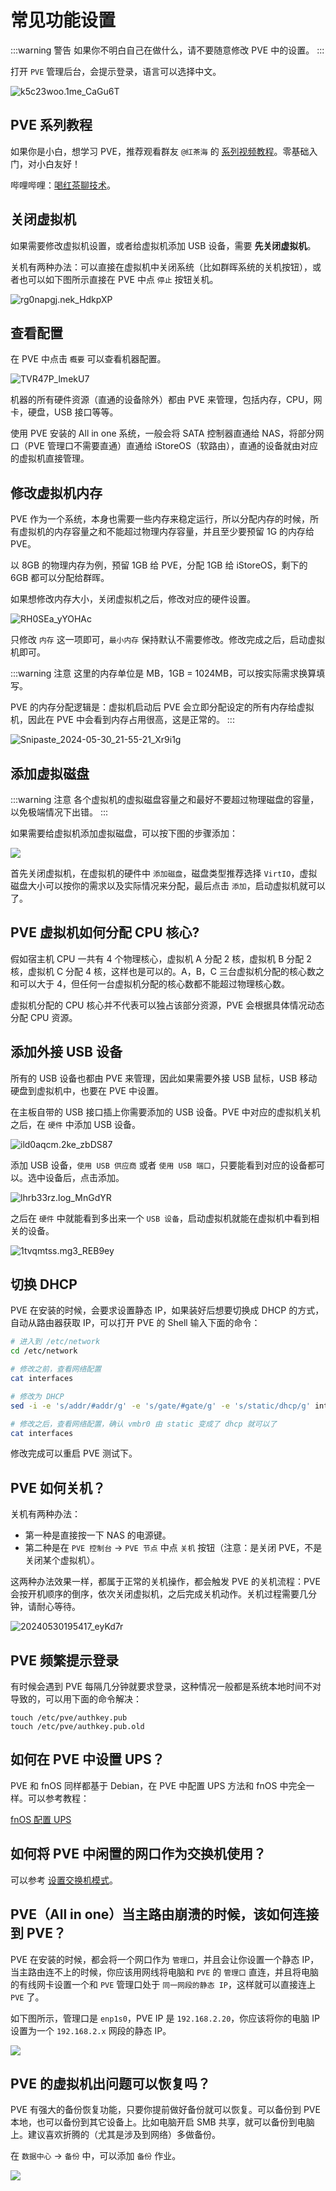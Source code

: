 # 常见功能设置

:::warning 警告
如果你不明白自己在做什么，请不要随意修改 PVE 中的设置。
:::

打开 `PVE` 管理后台，会提示登录，语言可以选择中文。

![k5c23woo.1me_CaGu6T](https://img.slarker.me/wiki/k5c23woo.1me_CaGu6T.png)

## PVE 系列教程

如果你是小白，想学习 PVE，推荐观看群友 `@红茶海` 的 [系列视频教程](https://space.bilibili.com/2093259559)。零基础入门，对小白友好！

哔哩哔哩：[喝红茶聊技术](https://space.bilibili.com/2093259559)。

## 关闭虚拟机

如果需要修改虚拟机设置，或者给虚拟机添加 USB 设备，需要 **先关闭虚拟机**。

关机有两种办法：可以直接在虚拟机中关闭系统（比如群晖系统的关机按钮），或者也可以如下图所示直接在 PVE 中点 `停止` 按钮关机。

![rg0napgj.nek_HdkpXP](https://img.slarker.me/wiki/rg0napgj.nek_HdkpXP.png)

## 查看配置

在 PVE 中点击 `概要` 可以查看机器配置。

![TVR47P_lmekU7](https://img.slarker.me/wiki/TVR47P_lmekU7.png)

机器的所有硬件资源（直通的设备除外）都由 PVE 来管理，包括内存，CPU，网卡，硬盘，USB 接口等等。

使用 PVE 安装的 All in one 系统，一般会将 SATA 控制器直通给 NAS，将部分网口（PVE 管理口不需要直通）直通给 iStoreOS（软路由），直通的设备就由对应的虚拟机直接管理。

## 修改虚拟机内存

PVE 作为一个系统，本身也需要一些内存来稳定运行，所以分配内存的时候，所有虚拟机的内存容量之和不能超过物理内存容量，并且至少要预留 1G 的内存给 PVE。

以 8GB 的物理内存为例，预留 1GB 给 PVE，分配 1GB 给 iStoreOS，剩下的 6GB 都可以分配给群晖。

如果想修改内存大小，关闭虚拟机之后，修改对应的硬件设置。

![RH0SEa_yYOHAc](https://img.slarker.me/wiki/RH0SEa_yYOHAc.png)

只修改 `内存` 这一项即可，`最小内存` 保持默认不需要修改。修改完成之后，启动虚拟机即可。

:::warning 注意
这里的内存单位是 MB，1GB = 1024MB，可以按实际需求换算填写。

PVE 的内存分配逻辑是：虚拟机启动后 PVE 会立即分配设定的所有内存给虚拟机，因此在 PVE 中会看到内存占用很高，这是正常的。
:::

![Snipaste_2024-05-30_21-55-21_Xr9i1g](https://img.slarker.me/wiki/Snipaste_2024-05-30_21-55-21_Xr9i1g.png)

## 添加虚拟磁盘

:::warning 注意
各个虚拟机的虚拟磁盘容量之和最好不要超过物理磁盘的容量，以免极端情况下出错。
:::

如果需要给虚拟机添加虚拟磁盘，可以按下图的步骤添加：

![](https://img.slarker.me/wiki/da6ddb2cd306464abc341b74a06c9298.webp)

首先关闭虚拟机，在虚拟机的硬件中 `添加磁盘`，磁盘类型推荐选择 `VirtIO`，虚拟磁盘大小可以按你的需求以及实际情况来分配，最后点击 `添加`，启动虚拟机就可以了。

## PVE 虚拟机如何分配 CPU 核心?

假如宿主机 CPU 一共有 4 个物理核心，虚拟机 A 分配 2 核，虚拟机 B 分配 2 核，虚拟机 C 分配 4 核，这样也是可以的。A，B，C 三台虚拟机分配的核心数之和可以大于 4，但任何一台虚拟机分配的核心数都不能超过物理核心数。

虚拟机分配的 CPU 核心并不代表可以独占该部分资源，PVE 会根据具体情况动态分配 CPU 资源。

## 添加外接 USB 设备

所有的 USB 设备也都由 PVE 来管理，因此如果需要外接 USB 鼠标，USB 移动硬盘到虚拟机中，也要在 PVE 中设置。

在主板自带的 USB 接口插上你需要添加的 USB 设备。PVE 中对应的虚拟机关机之后，在 `硬件` 中添加 USB 设备。

![ild0aqcm.2ke_zbDS87](https://img.slarker.me/wiki/ild0aqcm.2ke_zbDS87.png)

添加 USB 设备，`使用 USB 供应商` 或者 `使用 USB 端口`，只要能看到对应的设备都可以。选中设备后，点击添加。

![lhrb33rz.log_MnGdYR](https://img.slarker.me/wiki/lhrb33rz.log_MnGdYR.png)

之后在 `硬件` 中就能看到多出来一个 `USB 设备`，启动虚拟机就能在虚拟机中看到相关的设备。

![1tvqmtss.mg3_REB9ey](https://img.slarker.me/wiki/1tvqmtss.mg3_REB9ey.png)

## 切换 DHCP

PVE 在安装的时候，会要求设置静态 IP，如果装好后想要切换成 DHCP 的方式，自动从路由器获取 IP，可以打开 PVE 的 Shell 输入下面的命令：

```sh
# 进入到 /etc/network
cd /etc/network

# 修改之前，查看网络配置
cat interfaces

# 修改为 DHCP
sed -i -e 's/addr/#addr/g' -e 's/gate/#gate/g' -e 's/static/dhcp/g' interfaces

# 修改之后，查看网络配置，确认 vmbr0 由 static 变成了 dhcp 就可以了
cat interfaces
```

修改完成可以重启 PVE 测试下。

## PVE 如何关机？

关机有两种办法：

- 第一种是直接按一下 NAS 的电源键。
- 第二种是在 `PVE 控制台` -> `PVE 节点` 中点 `关机` 按钮（注意：是关闭 PVE，不是关闭某个虚拟机）。

这两种办法效果一样，都属于正常的关机操作，都会触发 PVE 的关机流程：PVE 会按开机顺序的倒序，依次关闭虚拟机，之后完成关机动作。关机过程需要几分钟，请耐心等待。

![20240530195417_eyKd7r](https://img.slarker.me/wiki/20240530195417_eyKd7r.png)

## PVE 频繁提示登录

有时候会遇到 PVE 每隔几分钟就要求登录，这种情况一般都是系统本地时间不对导致的，可以用下面的命令解决：

```
touch /etc/pve/authkey.pub
touch /etc/pve/authkey.pub.old
```

## 如何在 PVE 中设置 UPS？

PVE 和 fnOS 同样都基于 Debian，在 PVE 中配置 UPS 方法和 fnOS 中完全一样。可以参考教程：

[fnOS 配置 UPS](/fnos/ups.md)

## 如何将 PVE 中闲置的网口作为交换机使用？

可以参考 [设置交换机模式](/basic/bridge_network.md#pve)。

## PVE（All in one）当主路由崩溃的时候，该如何连接到 PVE？

PVE 在安装的时候，都会将一个网口作为 `管理口`，并且会让你设置一个静态 IP，当主路由连不上的时候，你应该用网线将电脑和 `PVE` 的 `管理口` 直连，并且将电脑的有线网卡设置一个和 `PVE` 管理口处于 `同一网段的静态 IP`，这样就可以直接连上 `PVE` 了。

如下图所示，管理口是 `enp1s0`，PVE IP 是 `192.168.2.20`，你应该将你的电脑 IP 设置为一个 `192.168.2.x` 网段的静态 IP。

![](https://img.slarker.me/wiki/dcc372d48c8f4e8eb9f64573e789b01e.png)

## PVE 的虚拟机出问题可以恢复吗？

PVE 有强大的备份恢复功能，只要你提前做好备份就可以恢复。可以备份到 PVE 本地，也可以备份到其它设备上。比如电脑开启 SMB 共享，就可以备份到电脑上。建议喜欢折腾的（尤其是涉及到网络）多做备份。

在 `数据中心` -> `备份` 中，可以添加 `备份` 作业。

![](https://img.slarker.me/wiki/3c69013800dc4ecf80317d94fb679d1a.png)